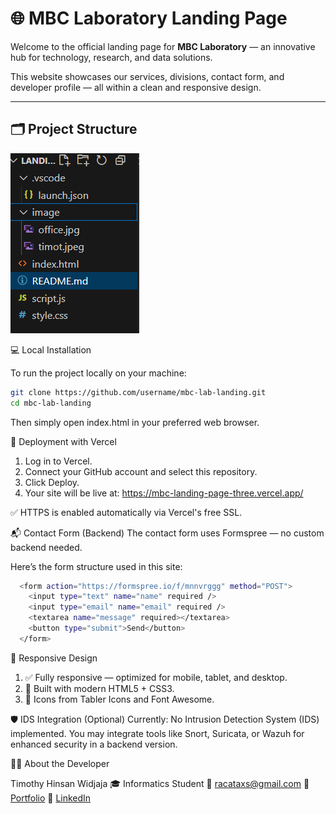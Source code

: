 # 🌐 MBC Laboratory Landing Page

Welcome to the official landing page for **MBC Laboratory** — an innovative hub for technology, research, and data solutions. 

This website showcases our services, divisions, contact form, and developer profile — all within a clean and responsive design.

---
## 🗂 Project Structure
![Project Structure](./image/folder.png)

💻 Local Installation

  To run the project locally on your machine:

  ```bash
  git clone https://github.com/username/mbc-lab-landing.git
  cd mbc-lab-landing
  ```

  Then simply open index.html in your preferred web browser.

🚀 Deployment with Vercel
  1. Log in to Vercel.
  2. Connect your GitHub account and select this repository.
  3. Click Deploy.
  4. Your site will be live at:
  https://mbc-landing-page-three.vercel.app/

  ✅ HTTPS is enabled automatically via Vercel's free SSL.

📬 Contact Form (Backend)
  The contact form uses Formspree — no custom backend needed.

  Here’s the form structure used in this site:
```bash
  <form action="https://formspree.io/f/mnnvrggg" method="POST">
    <input type="text" name="name" required />
    <input type="email" name="email" required />
    <textarea name="message" required></textarea>
    <button type="submit">Send</button>
  </form>
```
📱 Responsive Design
  1. ✅ Fully responsive — optimized for mobile, tablet, and desktop.
  2. 🎨 Built with modern HTML5 + CSS3.
  3. 🎯 Icons from Tabler Icons and Font Awesome.

🛡 IDS Integration (Optional)
  Currently: No Intrusion Detection System (IDS) implemented.
  You may integrate tools like Snort, Suricata, or Wazuh for enhanced security in a backend        version.

👨‍💻 About the Developer
  
  Timothy Hinsan Widjaja
    🎓 Informatics Student
    📧 racataxs@gmail.com
    🧳 [Portfolio](https://drive.google.com/drive/folders/1dtLUNppOOJzxYLX-3NDDeQm6kmPiW-5z)
    🔗 [LinkedIn](https://www.linkedin.com/in/timothy-widjaja-1746982a2/)
